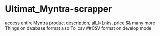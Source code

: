 # Ultimat_Myntra-scrapper
access entire Myntra product description, all_l=Lnks, price &amp;&amp; many more Things  on database format also To_csv
##CSV format on develop mode
